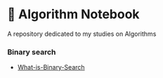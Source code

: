 # 📙 Algorithm Notebook
A repository dedicated to my studies on Algorithms

### Binary search
- [What-is-Binary-Search](./Algorithm-notebook/What-is-Binary-Search.md)
